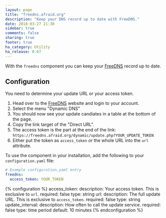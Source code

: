 ```yaml
---
layout: page
title: "freedns.afraid.org"
description: "Keep your DNS record up to date with FreeDNS."
date: 2018-03-27 21:30
sidebar: true
comments: false
sharing: true
footer: true
ha_category: Utility
ha_release: 0.67
---
```


With the `freedns` component you can keep your [FreeDNS](https://freedns.afraid.org) record up to date.

## Configuration

You need to determine your update URL or your access token.

1. Head over to the [FreeDNS](https://freedns.afraid.org) website and login to your account.
2. Select the menu "Dynamic DNS"
3. You should now see your update candiates in a table at the bottom of the page.
4. Copy the link target of the "Direct URL".
5. The access token is the part at the end of the link: `https://freedns.afraid.org/dynamic/update.php?YOUR_UPDATE_TOKEN`
6. Either put the token as `access_token` _or_ the whole URL into the `url` attribute.

To use the component in your installation, add the following to your `configuration.yaml` file:

```yaml
# Example configuration.yaml entry
freedns:
  access_token: YOUR_TOKEN
```

{% configuration %}
  access_token:
    description: Your access token. This is exclusive to `url`.
    required: false
    type: string
  url:
    description: The full update URL. This is exclusive to `access_token`.
    required: false
    type: string
  update_interval:
    description: How often to call the update service.
    required: false
    type: time period
    default: 10 minutes
{% endconfiguration %}

